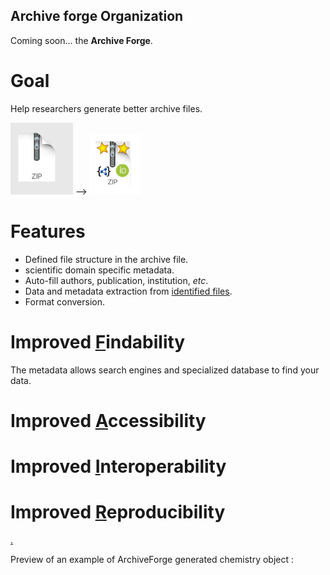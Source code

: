 ## Archive forge Organization

Coming soon... the **Archive Forge**.

# Goal

Help researchers generate better archive files. 

<img src="./zip.png" alt="drawing" width="100"/> --> <img src="./zipnice.png" alt="drawing" width="80"/>

# Features

- Defined file structure in the archive file.
- scientific domain specific metadata.
- Auto-fill authors, publication, institution, *etc*.
- Data and metadata extraction from [identified files](docs/identified-files.md).
- Format conversion.

# Improved [F](fair.md)indability

The metadata allows search engines and specialized database to find your data.

# Improved [A](fair.md)ccessibility

# Improved [I](fair.md)nteroperability

# Improved [R](fair.md)eproducibility


[.](./calculatorform.html)


Preview of an example of ArchiveForge generated chemistry object :
<a href=""><object data="https://img.shields.io/endpoint.svg?url=https://nmredatainitiative.github.io/demoChemedataBadge.json&link=https://chemedata.org&link=https://nmredata.org"></object></a>
